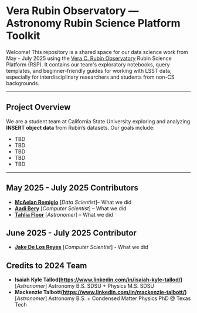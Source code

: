 # Vera Rubin Observatory — Astronomy Rubin Science Platform Toolkit

Welcome! This repository is a shared space for our data science work from May - July 2025 using the [Vera C. Rubin Observatory](https://www.lsst.org/) Rubin Science Platform (RSP). It contains our team's exploratory notebooks, query templates, and beginner-friendly guides for working with LSST data, especially for interdisciplinary researchers and students from non-CS backgrounds.

---

## Project Overview

We are a student team at California State University exploring and analyzing **INSERT object data** from Rubin’s datasets. Our goals include:

- TBD
- TBD
- TBD
- TBD
- TBD

---

## May 2025 - July 2025 Contributors

- **[McAelan Remigio](https://www.linkedin.com/in/mcaelan/)** [_Data Scientist_]– What we did
- **[Aadi Bery](https://www.linkedin.com/in/aadi-bery/)** [_Computer Scientist_] – What we did
- **[Tahlia Floor](https://www.linkedin.com/in/tahlia-floor-1002b5248/)** [_Astronomer_] – What we did

## June 2025 - July 2025 Contributor
- **[Jake De Los Reyes](https://www.linkedin.com/in/jakedelosreyes/)** [_Computer Scientist_] - What we did 

## Credits to 2024 Team
- **Isaiah Kyle Tallod(https://www.linkedin.com/in/isaiah-kyle-tallod/)** [_Astronomer_] Astronomy B.S. SDSU + Physics M.S. SDSU
- **Mackenzie Talbott(https://www.linkedin.com/in/mackenzie-talbott/)** [_Astronomer_] Astronomy B.S. + Condensed Matter Physics PhD @ Texas Tech
